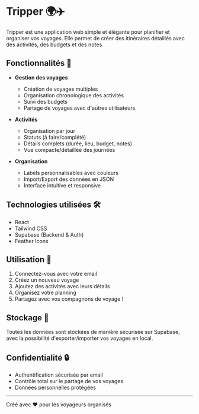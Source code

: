 # Tripper 🌍✈️

Tripper est une application web simple et élégante pour planifier et organiser vos voyages. Elle permet de créer des itinéraires détaillés avec des activités, des budgets et des notes.

## Fonctionnalités 🌟

- **Gestion des voyages**
  - Création de voyages multiples
  - Organisation chronologique des activités
  - Suivi des budgets
  - Partage de voyages avec d'autres utilisateurs

- **Activités**
  - Organisation par jour
  - Statuts (à faire/complété)
  - Détails complets (durée, lieu, budget, notes)
  - Vue compacte/détaillée des journées

- **Organisation**
  - Labels personnalisables avec couleurs
  - Import/Export des données en JSON
  - Interface intuitive et responsive

## Technologies utilisées 🛠️

- React
- Tailwind CSS
- Supabase (Backend & Auth)
- Feather Icons

## Utilisation 🚀

1. Connectez-vous avec votre email
2. Créez un nouveau voyage
3. Ajoutez des activités avec leurs détails
4. Organisez votre planning
5. Partagez avec vos compagnons de voyage !

## Stockage 💾

Toutes les données sont stockées de manière sécurisée sur Supabase, avec la possibilité d'exporter/importer vos voyages en local.

## Confidentialité 🔒

- Authentification sécurisée par email
- Contrôle total sur le partage de vos voyages
- Données personnelles protégées

---

Créé avec ❤️ pour les voyageurs organisés

